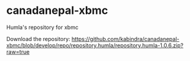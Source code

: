 # canadanepal-xbmc
Humla's repository for xbmc

Download the repository: https://github.com/kabindra/canadanepal-xbmc/blob/develop/repo/repository.humla/repository.humla-1.0.6.zip?raw=true
